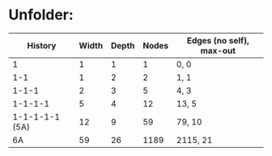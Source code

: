 # Unfolder:
| History        | Width          | Depth          | Nodes          | Edges (no self), max-out |
|----------------|----------------|----------------|----------------|----------------|
| 1              | 1              | 1              | 1              | 0, 0           |
| 1-1            | 1              | 2              | 2              | 1, 1           |
| 1-1-1          | 2              | 3              | 5              | 4, 3           |
| 1-1-1-1        | 5              | 4              | 12             | 13, 5          |
| 1-1-1-1-1 (5A) | 12             | 9              | 59             | 79, 10         |
| 6A             | 59             | 26             | 1189           | 2115, 21       |
